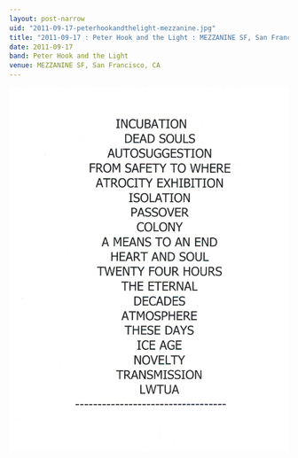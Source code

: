 ```yaml
---
layout: post-narrow
uid: "2011-09-17-peterhookandthelight-mezzanine.jpg"
title: "2011-09-17 : Peter Hook and the Light : MEZZANINE SF, San Francisco, CA"
date: 2011-09-17
band: Peter Hook and the Light
venue: MEZZANINE SF, San Francisco, CA
---
```


<div class="showcase">
  <img src="/img/2011/09/20110917-PeterHookAndTheLight-Mezzanine.jpg" alt="2011-09-17-peterhookandthelight-mezzanine.jpg">
</div>
